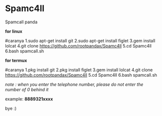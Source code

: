 # Spamc4ll 

Spamcall panda 

<b>for linux</b>

#caranya
1.sudo apt-get install git
2.sudo apt-get install figlet
3.gem install lolcat
4.git clone https://github.com/rootpandax/Spamc4ll
5.cd Spamc4ll
6.bash spamcall.sh

<b>for termux</b>


#caranya
1.pkg install git
2.pkg install figlet
3.gem install lolcat
4.git clone https://github.com/rootpandax/Spamc4ll
5.cd Spamc4ll
6.bash spamcall.sh

<i>note : when you enter the telephone number, please do not enter the number of 0 behind it</i> 

example:
<b>8889321xxxx</b>

<m>bye :)</m>
